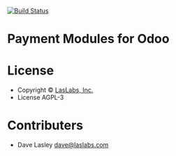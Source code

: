 [![Build Status](https://travis-ci.org/laslabs/odoo-payment.svg?branch=master)](https://travis-ci.org/laslabs/odoo-payment)
 
# Payment Modules for Odoo

# License

* Copyright © [LasLabs, Inc.](https://laslabs.com)
* License AGPL-3

# Contributers

* Dave Lasley <dave@laslabs.com>
